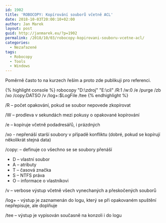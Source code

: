 ```yaml
---
id: 1902
title: 'ROBOCOPY: Kopírování souborů včetně ACL'
date: 2018-10-03T20:00:10+02:00
author: Jan Marek
layout: post
guid: http://janmarek.eu/?p=1902
permalink: /2018/10/03/robocopy-kopirovani-souboru-vcetne-acl/
categories:
  - Nezařazené
tags:
  - Robocopy
  - Tools
  - Windows
---
```


Poměrně často to na kurzech řeším a proto zde publikuji pro referenci.

{% highlight console %}
robocopy "D:\zdroj" "E:\cíl" /R:1 /w:0 /e /purge /zb /xo /copy:DATSO /v /log+:$LogFile /tee
{% endhighlight %}

/R – počet opakování, pokud se soubor nepovede zkopírovat

/W – prodleva v sekundách mezi pokusy o opakované kopírování

/e – kopíruje včetně podadresářů, i prázdných

/xo - nepřenáší starší soubory v případě konfliktu (dobré, pokud se kopírují několikrát stejná data)

/copy: &#8211; definuje co všechno se se soubory přenáší

  * D – vlastní soubor
  * A – atributy
  * T – časová značka
  * S – NTFS práva
  * O – informace o vlastníkovi

/v – verbose výstup včetně všech vynechaných a přeskočených souborů

/log+ - výstup je zaznamenán do logu, který se při opakovaném spuštění nepřepisuje, ale doplňuje

/tee – výstup je vypisován současně na konzoli i do logu
